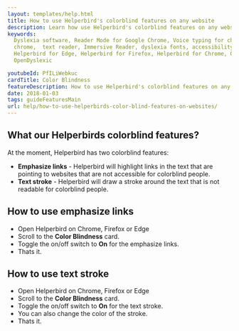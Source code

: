 ```yaml
---
layout: templates/help.html
title: How to use Helperbird's colorblind features on any website
description: Learn how use Helperbird's colorblind features on any website or app.
keywords:
  Dyslexia software, Reader Mode for Google Chrome, Voice typing for chrome, Text to speech for
  chrome,  text reader, Immersive Reader, dyslexia fonts, accessibility software, dyslexia software,
  Helperbird for Edge, Helperbird for Firefox, Helperbird for Chrome, Opendyslexic for Chrome,
  OpenDyslexic

youtubeId: PfILiWebkuc
cardTitle: Color Blindness
featureDescription: How to use Helperbird's colorblind features on any website
date: 2018-01-03
tags: guideFeaturesMain
url: help/how-to-use-helperbirds-color-blind-features-on-websites/
---
```


## What our Helperbirds colorblind features?

At the moment, Helperbird has two colorblind features:

- **Emphasize links** - Helperbird will highlight links in the text that are pointing to websites
  that are not accessible for colorblind people.
- **Text stroke** - Helperbird will draw a stroke around the text that is not readable for
  colorblind people.

## How to use emphasize links

- Open Helperbird on Chrome, Firefox or Edge
- Scroll to the **Color Blindness** card.
- Toggle the on/off switch to **On** for the emphasize links.
- Thats it.

## How to use text stroke

- Open Helperbird on Chrome, Firefox or Edge
- Scroll to the **Color Blindness** card.
- Toggle the on/off switch to **On** for the text stroke.
- You can also change the color of the stroke.
- Thats it.
